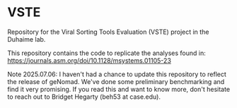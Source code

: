 # VSTE
Repository for the Viral Sorting Tools Evaluation (VSTE) project in the Duhaime lab.

This repository contains the code to replicate the analyses found in: https://journals.asm.org/doi/10.1128/msystems.01105-23

Note 2025.07.06: I haven't had a chance to update this repository to reflect the release of geNomad. We've done some preliminary benchmarking and find it very promising. If you read this and want to know more, don't hesitate to reach out to Bridget Hegarty (beh53 at case.edu). 
